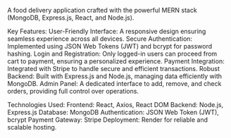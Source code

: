 A food delivery application crafted with the powerful MERN stack (MongoDB, Express.js, React, and Node.js).

Key Features:
User-Friendly Interface: A responsive design ensuring seamless experience across all devices.
Secure Authentication: Implemented using JSON Web Tokens (JWT) and bcrypt for password hashing.
Login and Registration: Only logged-in users can proceed from cart to payment, ensuring a personalized experience.
Payment Integration: Integrated with Stripe to handle secure and efficient transactions.
Robust Backend: Built with Express.js and Node.js, managing data efficiently with MongoDB.
Admin Panel: A dedicated interface to add, remove, and check orders, providing full control over operations.

Technologies Used:
Frontend: React, Axios, React DOM
Backend: Node.js, Express.js
Database: MongoDB
Authentication: JSON Web Token (JWT), bcrypt
Payment Gateway: Stripe
Deployment: Render for reliable and scalable hosting.

